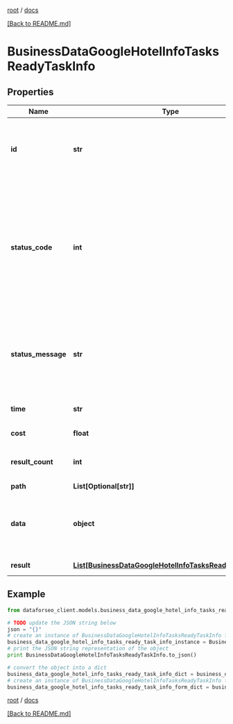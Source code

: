 [root](./../ "root") / [docs](./ "docs")

[[Back to README.md]](./../README.md "[Back to README.md]")

# BusinessDataGoogleHotelInfoTasksReadyTaskInfo

## Properties

Name | Type | Description | Notes
------------ | ------------- | ------------- | -------------
**id** | **str** | task identifier unique task identifier in our system in the UUID format | [optional]
**status_code** | **int** | status code of the task generated by DataForSEO, can be within the following range: 10000-60000 you can find the full list of the response codes here | [optional]
**status_message** | **str** | informational message of the task you can find the full list of general informational messages here | [optional]
**time** | **str** | execution time, seconds | [optional]
**cost** | **float** | total tasks cost, USD | [optional]
**result_count** | **int** | number of elements in the result array | [optional]
**path** | **List[Optional[str]]** | URL path | [optional]
**data** | **object** | contains the same parameters that you specified in the POST request | [optional]
**result** | [**List[BusinessDataGoogleHotelInfoTasksReadyResultInfo]**](BusinessDataGoogleHotelInfoTasksReadyResultInfo.md) | array of results | [optional]

## Example

```python
from dataforseo_client.models.business_data_google_hotel_info_tasks_ready_task_info import BusinessDataGoogleHotelInfoTasksReadyTaskInfo

# TODO update the JSON string below
json = "{}"
# create an instance of BusinessDataGoogleHotelInfoTasksReadyTaskInfo from a JSON string
business_data_google_hotel_info_tasks_ready_task_info_instance = BusinessDataGoogleHotelInfoTasksReadyTaskInfo.from_json(json)
# print the JSON string representation of the object
print BusinessDataGoogleHotelInfoTasksReadyTaskInfo.to_json()

# convert the object into a dict
business_data_google_hotel_info_tasks_ready_task_info_dict = business_data_google_hotel_info_tasks_ready_task_info_instance.to_dict()
# create an instance of BusinessDataGoogleHotelInfoTasksReadyTaskInfo from a dict
business_data_google_hotel_info_tasks_ready_task_info_form_dict = business_data_google_hotel_info_tasks_ready_task_info.from_dict(business_data_google_hotel_info_tasks_ready_task_info_dict)
```

  

[root](./../ "root") / [docs](./ "docs")

[[Back to README.md]](./../README.md "[Back to README.md]")